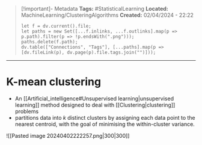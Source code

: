 > [!important]- Metadata
> **Tags:** #StatisticalLearning 
> **Located:** MachineLearning/ClusteringAlgorithms
> **Created:** 02/04/2024 - 22:22
> ```dataviewjs
> let f = dv.current().file;
> let paths = new Set([...f.inlinks, ...f.outlinks].map(p => p.path).filter(p => !p.endsWith(".png")));
> paths.delete(f.path);
> dv.table(["Connections", "Tags"], [...paths].map(p => [dv.fileLink(p), dv.page(p).file.tags.join("")]));
> ```

___
# K-mean clustering

- An [[Artificial_intelligence#Unsupervised learning|unsupervised learning]] method designed to deal with [[Clustering|clustering]] problems
- partitions data into $k$ distinct clusters by assigning each data point to the nearest centroid, with the goal of minimising the within-cluster variance.

![[Pasted image 20240402222257.png|300|300]]